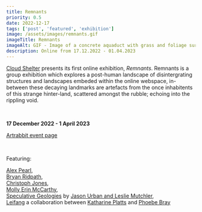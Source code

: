 ```yaml
---
title: Remnants
priority: 0.5
date: 2022-12-17
tags: ['post', 'featured', 'exhibition']
image: /assets/images/remnants.gif
imageTitle: Remnants
imageAlt: GIF - Image of a concrete aquaduct with grass and foliage surrounding it with green rippling water reflecting the landscape on a black background
description: Online from 17.12.2022 - 01.04.2023
---
```


<p><a href="/">Cloud Shelter</a> presents its first online exhibition, <i>Remnants</i>. Remnants is a group exhibition which explores a post-human landscape of disintergrating structures and landscapes embeded within the online webspace, in-between these decaying landmarks are artefacts from the once inhabitents of this strange hinter-land, scattered amongst the rubble; echoing into the rippling void.</p>

<br>

<p><strong>17 December 2022 - 1 April 2023</strong></p>
<p><a href="https://www.artrabbit.com/events/remnants-2022" target="_blank" rel="noopener">Artrabbit event page</a></p>

<br>

<p>Featuring:</p>

<p><a href="https://www.instagram.com/rotagavinii/" target="_blank" rel="noopener">Alex Pearl</a>, <br>
<a href="https://www.instagram.com/bralri/" target="_blank" rel="noopener">Bryan Ridpath</a>, <br>
<a href="https://www.instagram.com/_christophjones/" target="_blank" rel="noopener">Christoph Jones</a>, <br>
<a href="https://www.instagram.com/molly.erh/" target="_blank" rel="noopener">Molly Erin McCarthy</a>, <br>
<a href="https://www.instagram.com/speculative_geologies/" target="_blank" rel="noopener">Speculative Geologies</a> by <a href="https://www.instagram.com/julmstudios/" target="_blank" rel="noopener">Jason Urban and Leslie Mutchler</a>, <br>
<a href="https://www.instagram.com/leifang2022/" target="_blank" rel="noopener">Leifang</a> a collaboration between <a href="https://www.instagram.com/katharineplatts/" target="_blank" rel="noopener">Katharine Platts</a> and <a href="https://www.instagram.com/phoebebray_/" target="_blank" rel="noopener">Phoebe Bray</a></p>